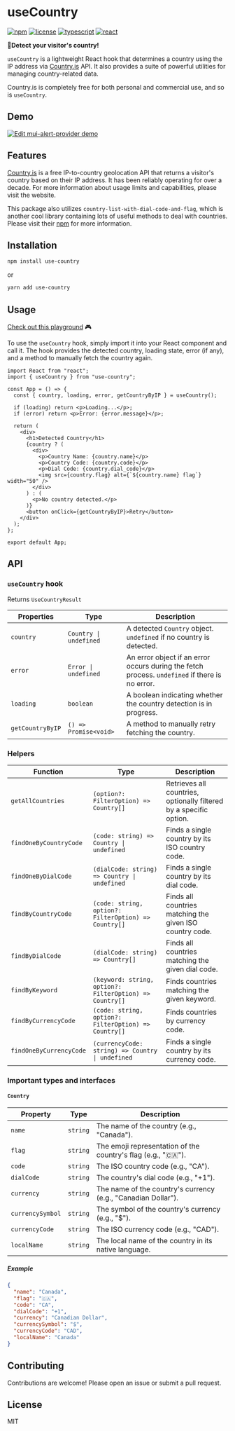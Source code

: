 # useCountry

[![npm](https://img.shields.io/npm/v/use-country?color=orange)](https://www.npmjs.com/package/use-country)
[![license](https://img.shields.io/badge/license-MIT-green)](https://www.npmjs.com/package/use-country)
[![typescript](https://img.shields.io/badge/typescript-blue?logo=typescript&logoColor=f5f5f5)](https://www.npmjs.com/package/use-country)
[![react](https://img.shields.io/badge/react-blue?logo=react)](https://www.npmjs.com/package/use-country)

📍**Detect your visitor's country!**

`useCountry` is a lightweight React hook that determines a country using the IP address via [Country.is](https://country.is/) API. It also provides a suite of powerful utilities for managing country-related data.

Country.is is completely free for both personal and commercial use, and so is `useCountry`.

## Demo

<!-- TODO: link to codepen, after the official release -->
[![Edit mui-alert-provider demo](https://codesandbox.io/static/img/play-codesandbox.svg)](https://codesandbox.io/p/sandbox/use-country-demo-52pvzy)

## Features

[Country.is](https://country.is/) is a free IP-to-country geolocation API that returns a visitor's country based on their IP address. It has been reliably operating for over a decade. For more information about usage limits and capabilities, please visit the website.

This package also utilizes `country-list-with-dial-code-and-flag`, which is another cool library containing lots of useful methods to deal with countries. Please visit their [npm](https://www.npmjs.com/package/country-list-with-dial-code-and-flag) for more information.

## Installation

```bash
npm install use-country
```

or

```bash
yarn add use-country
```

## Usage

[Check out this playground](https://codesandbox.io/p/sandbox/use-country-demo-52pvzy) 🎮

To use the `useCountry` hook, simply import it into your React component and call it. The hook provides the detected country, loading state, error (if any), and a method to manually fetch the country again.

```tsx
import React from "react";
import { useCountry } from "use-country";

const App = () => {
  const { country, loading, error, getCountryByIP } = useCountry();

  if (loading) return <p>Loading...</p>;
  if (error) return <p>Error: {error.message}</p>;

  return (
    <div>
      <h1>Detected Country</h1>
      {country ? (
        <div>
          <p>Country Name: {country.name}</p>
          <p>Country Code: {country.code}</p>
          <p>Dial Code: {country.dial_code}</p>
          <img src={country.flag} alt={`${country.name} flag`} width="50" />
        </div>
      ) : (
        <p>No country detected.</p>
      )}
      <button onClick={getCountryByIP}>Retry</button>
    </div>
  );
};

export default App;
```

## API

### `useCountry` hook

Returns `UseCountryResult`

| Properties   | Type                          | Description                                                                 |
|-------------------|-------------------------------|-----------------------------------------------------------------------------|
| `country`         | `Country \| undefined`        | A detected `Country` object. `undefined` if no country is detected.     	|
| `error`           | `Error \| undefined`          | An error object if an error occurs during the fetch process. `undefined` if there is no error.|
| `loading`         | `boolean`                     | A boolean indicating whether the country detection is in progress.          |
| `getCountryByIP`  | `() => Promise<void>`         | A method to manually retry fetching the country.                            |

### Helpers

| Function                     | Type                                   | Description                                                                 |
|------------------------------|----------------------------------------|-----------------------------------------------------------------------------|
| `getAllCountries`            | `(option?: FilterOption) => Country[]` | Retrieves all countries, optionally filtered by a specific option.          |
| `findOneByCountryCode`       | `(code: string) => Country \| undefined` | Finds a single country by its ISO country code.                             |
| `findOneByDialCode`          | `(dialCode: string) => Country \| undefined` | Finds a single country by its dial code.                                    |
| `findByCountryCode`          | `(code: string, option?: FilterOption) => Country[]` | Finds all countries matching the given ISO country code.                    |
| `findByDialCode`             | `(dialCode: string) => Country[]`      | Finds all countries matching the given dial code.                           |
| `findByKeyword`              | `(keyword: string, option?: FilterOption) => Country[]` | Finds countries matching the given keyword.                                 |
| `findByCurrencyCode`         | `(code: string, option?: FilterOption) => Country[]` | Finds countries by currency code.                                           |
| `findOneByCurrencyCode`      | `(currencyCode: string) => Country \| undefined` | Finds a single country by its currency code.                                |

### Important types and interfaces

#### `Country`

| Property         | Type     | Description                                                   |
|------------------|----------|---------------------------------------------------------------|
| `name`           | `string` | The name of the country (e.g., "Canada").                     |
| `flag`           | `string` | The emoji representation of the country's flag (e.g., "🇨🇦"). |
| `code`           | `string` | The ISO country code (e.g., "CA").                            |
| `dialCode`       | `string` | The country's dial code (e.g., "+1").                         |
| `currency`       | `string` | The name of the country's currency (e.g., "Canadian Dollar"). |
| `currencySymbol` | `string` | The symbol of the country's currency (e.g., "$").             |
| `currencyCode`   | `string` | The ISO currency code (e.g., "CAD").                          |
| `localName`      | `string` | The local name of the country in its native language.         |

##### Example

```json
{
  "name": "Canada",
  "flag": "🇨🇦",
  "code": "CA",
  "dialCode": "+1",
  "currency": "Canadian Dollar",
  "currencySymbol": "$",
  "currencyCode": "CAD",
  "localName": "Canada"
}
```

## Contributing

Contributions are welcome! Please open an issue or submit a pull request.

## License

MIT